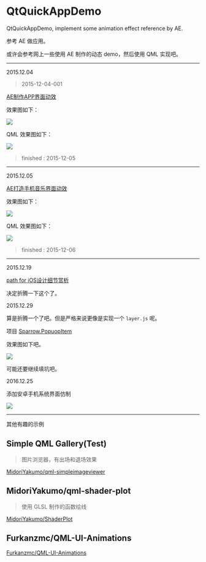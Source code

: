 # QtQuickAppDemo

QtQuickAppDemo, implement some animation effect reference by AE.

参考 AE 做应用。


或许会参考网上一些使用 AE 制作的动态 demo，然后使用 QML 实现吧。

---

2015.12.04

> 2015-12-04-001

[AE制作APP界面动效](http://www.fevte.com/tutorial-26737-1.html)

效果图如下：

![](images/2015-12-04-001.gif)

QML 效果图如下：

![](AppDemo_weather/doc/images/2015-12-05-001.gif)

> finished : 2015-12-05

---

2015.12.05

[AE打造手机音乐界面动效](http://www.fevte.com/tutorial-27299-1.html)

效果图如下：

![](images/2015-12-05-002.gif)

QML 效果图如下：

![](AppDemo_MusicPlayer/doc/images/2015-12-06-001.gif)

> finished : 2015-12-06

---

2015.12.19

[path for iOS设计细节赏析](http://www.ui.cn/detail/82933.html)

决定折腾一下这个了。

2015.12.29

算是折腾一个了吧。但是严格来说更像是实现一个 `layer.js` 呢。

项目 [Sparrow.PopuopItem](https://github.com/GDPURJYFS/Sparrow/tree/master/qml/Sparrow/PopupLayer)

效果图如下吧。

![](images/2015-12-29.gif)

可能还要继续填坑吧。

2016.12.25

添加安卓手机系统界面仿制

![](images/2016-12-25.gif)

---

其他有趣的示例

## Simple QML Gallery(Test)

> 图片浏览器，有出场和退场效果

[MidoriYakumo/qml-simpleimageviewer](https://github.com/MidoriYakumo/qml-simpleimageviewer)

## MidoriYakumo/qml-shader-plot

> 使用 GLSL 制作的函数绘线

[MidoriYakumo/ShaderPlot](https://github.com/MidoriYakumo/ShaderPlot)

## Furkanzmc/QML-UI-Animations

> 

[Furkanzmc/QML-UI-Animations](https://github.com/Furkanzmc/QML-UI-Animations)
